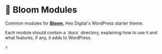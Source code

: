<div>
<h1>🌿 Bloom Modules</h1>
<p>Common modules for <a href="https://github.com/hex-digital/starter-wordpress-bloom"><strong>Bloom</strong></a>, Hex Digital's WordPress starter theme.</p>

<p>Each module should contain a `docs` directory, explaining how to use it and what features, if any, it adds to WordPress.</p>
</div>

⚡️
